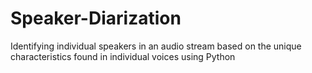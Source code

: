 # Speaker-Diarization
Identifying individual speakers in an audio stream based on the unique characteristics found in individual voices using Python
